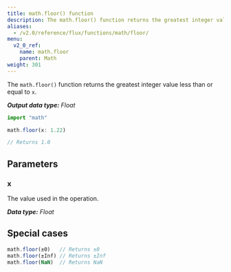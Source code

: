 ```yaml
---
title: math.floor() function
description: The math.floor() function returns the greatest integer value less than or equal to `x`.
aliases:
  - /v2.0/reference/flux/functions/math/floor/
menu:
  v2_0_ref:
    name: math.floor
    parent: Math
weight: 301
---
```


The `math.floor()` function returns the greatest integer value less than or equal to `x`.

_**Output data type:** Float_

```js
import "math"

math.floor(x: 1.22)

// Returns 1.0
```

## Parameters

### x
The value used in the operation.

_**Data type:** Float_

## Special cases
```js
math.floor(±0)   // Returns ±0
math.floor(±Inf) // Returns ±Inf
math.floor(NaN)  // Returns NaN
```
